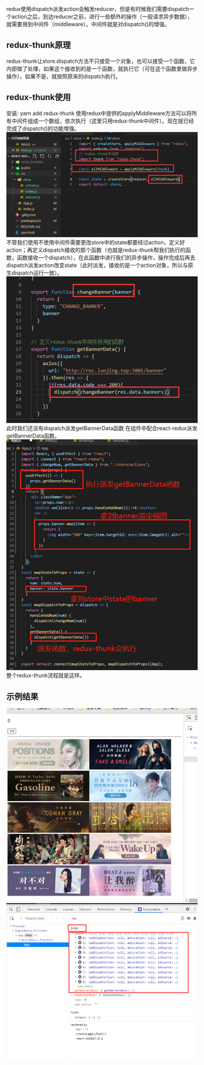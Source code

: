 redux使用dispatch派发action会触发reducer，但是有时候我们需要dispatch一个action之后，到达reducer之前，进行一些额外的操作（一般请求异步数据），就需要用到中间件（middleware）。中间件就是对dispatch()的增强。
## redux-thunk原理
redux-thunk让store.dispatch方法不只接受一个对象，也可以接受一个函数，它内部做了处理，如果这个接收到的是一个函数，就执行它（可在这个函数里做异步操作），如果不是，就按照原来的dispatch执行。
## redux-thunk使用
安装: yarn add redux-thunk
使用redux中提供的applyMiddleware方法可以将所有中间件组成一个数组，依次执行（这里只用redux-thunk中间件）。现在就已经完成了dispatch()的功能增强。
![](assets/【redux】中间件—redux-thunk/1.png)
不管我们使用不使用中间件需要更改store中的state都要经过action，定义好action；再定义dispatch接收的那个函数（也就是redux-thunk帮我们执行的函数，函数接收一个dispatch），在此函数中进行我们的异步操作，操作完成后再去dispatch派发action改变state（此时派发，接收的是一个action对象，所以与原生dispatch运行一致）。
![](assets/【redux】中间件—redux-thunk/2.png)
此时我们还没有dispatch派发getBannerData函数
在组件中配合react-redux派发getBannerData函数。
![](assets/【redux】中间件—redux-thunk/3.png)
整个redux-thunk流程就是这样。
## 示例结果
![](assets/【redux】中间件—redux-thunk/4.png)
![](assets/【redux】中间件—redux-thunk/5.png)

